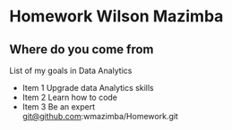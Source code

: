 # Homework Wilson Mazimba
## Where do you come from
List of my goals in Data Analytics
  * Item 1 Upgrade data Analytics skills
   * Item 2 Learn how to code
* Item 3 Be an expert  
git@github.com:wmazimba/Homework.git
